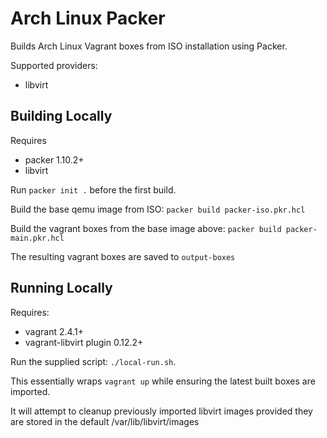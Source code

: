 # Arch Linux Packer

Builds Arch Linux Vagrant boxes from ISO installation using Packer.

Supported providers:
  - libvirt

## Building Locally

Requires
  - packer 1.10.2+
  - libvirt

Run `packer init .` before the first build.

Build the base qemu image from ISO: `packer build packer-iso.pkr.hcl`

Build the vagrant boxes from the base image above: `packer build packer-main.pkr.hcl`

The resulting vagrant boxes are saved to `output-boxes`

## Running Locally

Requires:
  - vagrant 2.4.1+
  - vagrant-libvirt plugin 0.12.2+

Run the supplied script: `./local-run.sh`.

This essentially wraps `vagrant up` while ensuring the latest built boxes are imported.

It will attempt to cleanup previously imported libvirt images provided they are stored in the default /var/lib/libvirt/images

